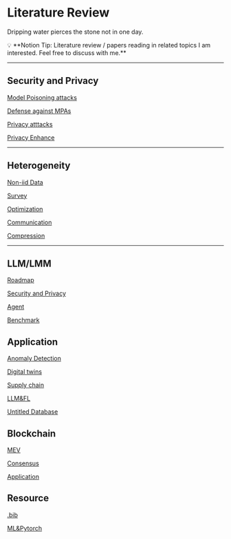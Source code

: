 # Literature Review

Dripping water pierces the stone not in one day.

<aside>
💡 **Notion Tip:  Literature review / papers reading in related topics I am interested. Feel free to discuss with me.**

</aside>

---

## Security and Privacy

[Model Poisoning attacks](https://www.notion.so/Model-Poisoning-attacks-45d47c10521047cf81c8a722c7abe3dc?pvs=21)

[Defense against MPAs](https://www.notion.so/Defense-against-MPAs-75ef444412fc44eebea6960aa4ff5c45?pvs=21)

[Privacy atttacks](https://www.notion.so/Privacy-atttacks-f2172200c63f42ecb269c847f05f806a?pvs=21)

[Privacy Enhance](https://www.notion.so/Privacy-Enhance-70d94510ca314c868ea546f80627a7cc?pvs=21)

---

## H**eterogeneity**

[Non-iid Data](https://www.notion.so/Non-iid-Data-9eead902caec46f1be9d1314dddddd40?pvs=21)

[Survey](https://www.notion.so/Survey-692342eed2ff42faa8dde38d379df61f?pvs=21)

[Optimization](https://www.notion.so/Optimization-3c4c57fe3891458394df89353d5dd7b5?pvs=21)

[Communication](https://www.notion.so/Communication-5c7efa22ad354608a7e3903046014461?pvs=21)

[Compression](https://www.notion.so/Compression-aefb0912d9f94a1ca27d5eaa588b37e3?pvs=21)

---

## LLM/LMM

[Roadmap](https://www.notion.so/Roadmap-1a1d339099ff41e996611f133d7b415d?pvs=21)

[Security and Privacy](https://www.notion.so/Security-and-Privacy-0a657ed049594a42b269522367086eff?pvs=21)

[Agent](https://www.notion.so/Agent-7b6af5e2dcba4b50820786bce6db2290?pvs=21)

[Benchmark](https://www.notion.so/Benchmark-6b2b0a39101a463c82c7a03db1e92c72?pvs=21)

## Application

[Anomaly Detection](https://www.notion.so/Anomaly-Detection-90d0accaad1a4131b417f9ffab1bae89?pvs=21)

[Digital twins](https://www.notion.so/Digital-twins-43cac80cf4b446689a239b78261b6f22?pvs=21)

[Supply chain](https://www.notion.so/Supply-chain-e7f7d72a954a4a74b03d2370783acd74?pvs=21)

[LLM&FL](https://www.notion.so/LLM-FL-ad93887d1fd44551af82b259015da509?pvs=21)

[Untitled Database](Literature%20Review%20119c734f9af1420b94505f54019e9d23/Untitled%20Database%208ca89f33997a459b97370d2102dd3c2d.csv)

## Blockchain

[MEV](https://www.notion.so/MEV-24f770b5a17446cfa05cc5523fa30267?pvs=21)

[Consensus](https://www.notion.so/Consensus-696b0397240443c99096697d7f05d6a6?pvs=21)

[Application](https://www.notion.so/Application-dd5cb836114d412fbec24f5c8d5e3d63?pvs=21)

## Resource

[.bib](https://www.notion.so/bib-0734ef06a84944da950b1b6c8733ccf8?pvs=21)

[ML&Pytorch](https://www.notion.so/ML-Pytorch-f2eda8aad5504773854220c720923a7b?pvs=21)
